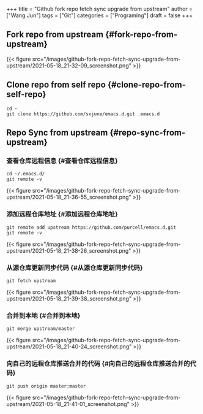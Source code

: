 +++
title = "Github fork repo fetch sync upgrade from upstream"
author = ["Wang Jun"]
tags = ["Git"]
categories = ["Programing"]
draft = false
+++

## Fork repo from upstream {#fork-repo-from-upstream}

{{< figure src="/images/github-fork-repo-fetch-sync-upgrade-from-upstream/2021-05-18_21-32-09_screenshot.png" >}}

<!--more-->


## Clone repo from self repo {#clone-repo-from-self-repo}

```shell
cd ~
git clone https://github.com/sxjune/emacs.d.git .emacs.d
```


## Repo Sync from upstream {#repo-sync-from-upstream}


### 查看仓库远程信息 {#查看仓库远程信息}

```shell
cd ~/.emacs.d/
git remote -v
```

{{< figure src="/images/github-fork-repo-fetch-sync-upgrade-from-upstream/2021-05-18_21-36-55_screenshot.png" >}}


### 添加远程仓库地址 {#添加远程仓库地址}

```shell
git remote add upstream https://github.com/purcell/emacs.d.git
git remote -v
```

{{< figure src="/images/github-fork-repo-fetch-sync-upgrade-from-upstream/2021-05-18_21-38-26_screenshot.png" >}}


### 从源仓库更新同步代码 {#从源仓库更新同步代码}

```shell
git fetch upstream
```

{{< figure src="/images/github-fork-repo-fetch-sync-upgrade-from-upstream/2021-05-18_21-39-38_screenshot.png" >}}


### 合并到本地 {#合并到本地}

```shell
git merge upstream/master
```

{{< figure src="/images/github-fork-repo-fetch-sync-upgrade-from-upstream/2021-05-18_21-40-24_screenshot.png" >}}


### 向自己的远程仓库推送合并的代码 {#向自己的远程仓库推送合并的代码}

```shell
git push origin master:master
```

{{< figure src="/images/github-fork-repo-fetch-sync-upgrade-from-upstream/2021-05-18_21-41-01_screenshot.png" >}}
